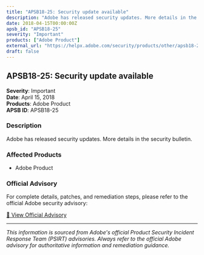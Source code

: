 ```yaml
---
title: "APSB18-25: Security update available"
description: "Adobe has released security updates. More details in the security bulletin."
date: 2018-04-15T00:00:00Z
apsb_id: "APSB18-25"
severity: "Important"
products: ["Adobe Product"]
external_url: "https://helpx.adobe.com/security/products/other/apsb18-25.html"
draft: false
---
```


## APSB18-25: Security update available

**Severity**: Important  
**Date**: April 15, 2018  
**Products**: Adobe Product  
**APSB ID**: APSB18-25

### Description

Adobe has released security updates. More details in the security bulletin.

### Affected Products

- Adobe Product


### Official Advisory

For complete details, patches, and remediation steps, please refer to the official Adobe security advisory:

[🔗 View Official Advisory](https://helpx.adobe.com/security/products/other/apsb18-25.html)

---

*This information is sourced from Adobe's official Product Security Incident Response Team (PSIRT) advisories. Always refer to the official Adobe advisory for authoritative information and remediation guidance.*
